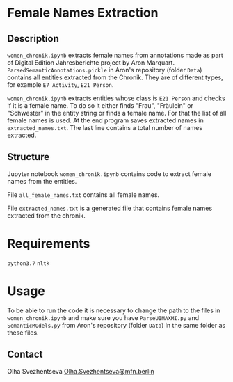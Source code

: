 
# Female Names Extraction

## Description

`women_chronik.ipynb` extracts female names from annotations made as part of Digital Edition Jahresberichte project 
by Aron Marquart.  `ParsedSemanticAnnotations.pickle` in Aron's repository (folder `Data`) contains all entities 
extracted from the Chronik. They are of different types, for example `E7 Activity`, `E21 Person`.

`women_chronik.ipynb` extracts entities whose class is `E21 Person` and checks if it is a female name.
To do so it either finds "Frau", "Fräulein" or "Schwester" in the entity string or finds a female name.
For that the list of all female names is used. At the end program saves extracted names in `extracted_names.txt`.
The last line contains a total number of names extracted.

## Structure
Jupyter notebook `women_chronik.ipynb` contains code to extract female names from the entities. 

File `all_female_names.txt` contains all female names.

File `extracted_names.txt` is a generated file that contains female names extracted from the chronik.
 

# Requirements
`python3.7`
`nltk`

# Usage
To be able to run the code it is necessary to change the path to the files in `women_chronik.ipynb` and make sure
you have `ParseUIMAXMI.py` and `SemanticMOdels.py` from Aron's repository (folder `Data`) in the same folder as these files.



 



## Contact
Olha Svezhentseva <Olha.Svezhentseva@mfn.berlin>

